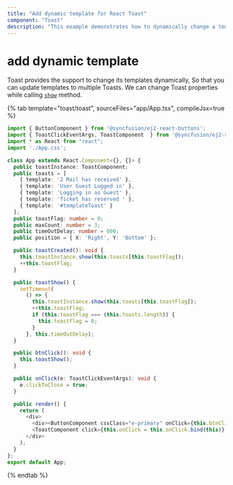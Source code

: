 ```yaml
---
title: "Add dynamic template for React Toast"
component: "Toast"
description: "This example demonstrates how to dynamically change a template for display in multiple Essential JS 2 Toaster controls."
---
```


# add dynamic template

Toast provides the support to change its templates dynamically, So that you can update templates to multiple Toasts. We can change Toast properties while calling [`show`](../../api/toast#show) method.

{% tab template="toast/toast", sourceFiles="app/App.tsx", compileJsx=true  %}

```typescript
import { ButtonComponent } from '@syncfusion/ej2-react-buttons';
import { ToastClickEventArgs, ToastComponent  } from '@syncfusion/ej2-react-notifications';
import * as React from "react";
import './App.css';

class App extends React.Component<{}, {}> {
  public toastInstance: ToastComponent;
  public toasts = [
    { template: '2 Mail has received' },
    { template: 'User Guest Logged in' },
    { template: 'Logging in as Guest' },
    { template: 'Ticket has reserved ' },
    { template: '#templateToast' }
  ];
  public toastFlag: number = 0;
  public maxCount: number = 3;
  public timeOutDelay: number = 600;
  public position = { X: 'Right', Y: 'Bottom' };

  public toastCreated(): void {
    this.toastInstance.show(this.toasts[this.toastFlag]);
    ++this.toastFlag;
  }

  public toastShow() {
    setTimeout(
      () => {
        this.toastInstance.show(this.toasts[this.toastFlag]);
        ++this.toastFlag;
        if (this.toastFlag === (this.toasts.length)) {
          this.toastFlag = 0;
        }
      }, this.timeOutDelay);
  }

  public btnClick(): void {
    this.toastShow();
  }

  public onClick(e: ToastClickEventArgs): void {
    e.clickToClose = true;
  }

  public render() {
    return (
      <div>
        <div><ButtonComponent cssClass="e-primary" onClick={this.btnClick = this.btnClick.bind(this)}> Show Bottom Position Toast</ButtonComponent></div>
        <ToastComponent click={this.onClick = this.onClick.bind(this)} ref={toast => this.toastInstance = toast!} position={this.position} created={this.toastCreated = this.toastCreated.bind(this)} />
      </div>
    );
  }
};
export default App;
```

{% endtab %}